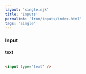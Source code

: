 ```yaml
---
layout: 'single.njk'
title: 'Inputs'
permalink: 'from/inputs/index.html'
tags: 'single'
---
```


### Input

#### text

``` HTML

<input type="text" />

```
